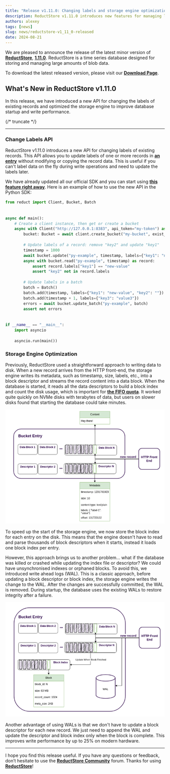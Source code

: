 ```yaml
---
title: "Release v1.11.0: Changing labels and storage engine optimization"
description: ReductStore v1.11.0 introduces new features for managing labels and optimizing storage engine performance.
authors: alexey
tags: [news]
slug: news/reductstore-v1_11_0-released
date: 2024-08-21
---
```


We are pleased to announce the release of the latest minor version of [**ReductStore**](https://www.reduct.store/), [**1.11.0**](https://github.com/reductstore/reductstore/releases/tag/v1.11.0). ReductStore is a time series database designed for storing and managing large amounts of blob data.

To download the latest released version, please visit our [**Download Page**](https://www.reduct.store/download).

## What's New in ReductStore v1.11.0

In this release, we have introduced a new API for changing the labels of existing records and optimized the storage engine to improve database startup and write performance.

<!--more-->
{/* truncate */}

---

### Change Labels API

ReductStore v1.11.0 introduces a new API for changing labels of existing records. This API allows you to update labels of one or more records in [**an entry**](/docs/how-does-it-work#entry) without modifying or copying the record data. This is useful if you can't label data on the fly during write operations and need to update the labels later.

We have already updated all our official SDK and you can start using [**this feature right away**](/docs/guides/data-management#changing-labels). Here is an example of how to use the new API in the Python SDK:

```python
from reduct import Client, Bucket, Batch


async def main():
    # Create a client instance, then get or create a bucket
    async with Client("http://127.0.0.1:8383", api_token="my-token") as client:
        bucket: Bucket = await client.create_bucket("my-bucket", exist_ok=True)

        # Update labels of a record: remove "key2" and update "key1"
        timestamp = 1000
        await bucket.update("py-example", timestamp, labels={"key1": "new-value", "key2": ""})
        async with bucket.read("py-example", timestamp) as record:
            assert record.labels["key1"] == "new-value"
            assert "key2" not in record.labels

        # Update labels in a batch
        batch = Batch()
        batch.add(timestamp, labels={"key1": "new-value", "key2": ""})
        batch.add(timestamp + 1, labels={"key3": "value3"})
        errors = await bucket.update_batch("py-example", batch)
        assert not errors


if __name__ == "__main__":
    import asyncio

    asyncio.run(main())
```

### Storage Engine Optimization

Previously, ReductStore used a straightforward approach to writing data to disk. When a new record arrives from the HTTP front-end, the storage engine writes its metadata, such as timestamp, size, labels, etc., into a block descriptor and streams the record content into a data block. When the database is started, it reads all the data descriptors to build a block index and count the disk usage, which is important for [**the FIFO quota**](/docs/next/guides/buckets#quota-type).  It worked quite quickly on NVMe disks with terabytes of data, but users on slower disks found that starting the database could take minutes.

![Storage Engine before v1.11](./img/old-data-flow.png)

To speed up the start of the storage engine, we now store the block index for each entry on the disk. This means that the engine doesn't have to read and parse thousands of block descriptors when it starts, instead it loads one block index per entry. 

However, this approach brings us to another problem... what if the database was killed or crashed while updating the index file or descriptor? We could have unsynchronised indexes or orphaned blocks. To avoid this, we introduced write ahead logs (WAL). This is a classic approach, before updating a block descriptor or block index, the storage engine writes the change to the WAL. After the changes are successfully committed, the WAL is removed. During startup, the database uses the existing WALs to restore integrity after a failure.

![Storage Engine after v1.11](./img/new-data-flow.png)

Another advantage of using WALs is that we don't have to update a block descriptor for each new record. We just need to append the WAL and update the descriptor and block index only when the block is complete. This improves write performance by up to 25% on modern hardware. 

---

I hope you find this release useful. If you have any questions or feedback, don’t hesitate to use the [**ReductStore Community**](https://community.reduct.store) forum.
Thanks for using [**ReductStore**](https://www.reduct.store/)!
